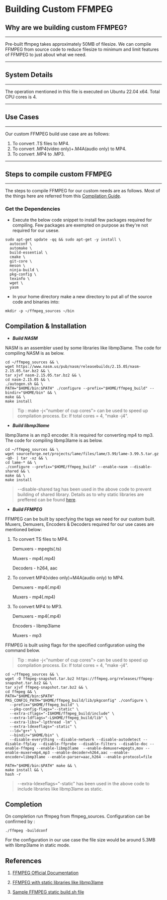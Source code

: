 # Building Custom FFMPEG
## Why are we building custom FFMPEG?
***
Pre-built ffmpeg takes approximately 50MB of filesize. We can compile FFMPEG from source code to reduce filesize to minimum and limit features of FFMPEG to just about what we need.
***
## System Details
***
The operation mentioned in this file is executed on Ubuntu 22.04 x64. Total CPU cores is 4.
***
## Use Cases
***
Our custom FFMPEG build use case are as follows:
1. To convert .TS files to MP4.
2. To convert .MP4(video only)+.M4A(audio only) to MP4.
3. To convert .MP4 to .MP3.

***
## Steps to compile custom FFMPEG
***
The steps to compile FFMPEG for our custom needs are as follows.
Most of the things here are referred from this [Compilation Guide](https://trac.ffmpeg.org/wiki/CompilationGuide/Ubuntu).
### Get the Dependencies
* Execute the below code snippet to install few packages required for compiling. Few packages are exempted on purpose as they're not required for our usese.
``` 
sudo apt-get update -qq && sudo apt-get -y install \
  autoconf \
  automake \
  build-essential \
  cmake \
  git-core \
  meson \
  ninja-build \
  pkg-config \
  texinfo \
  wget \
  yasm 

```
* In your home directory make a new directory to put all of the source code and binaries into:
```
mkdir -p ~/ffmpeg_sources ~/bin

```
## Compilation & Installation

* ***Build NASM*** 

NASM is an assembler used by some libraries like libmp3lame. The code for compiling NASM is as below.
```
cd ~/ffmpeg_sources && \
wget https://www.nasm.us/pub/nasm/releasebuilds/2.15.05/nasm-2.15.05.tar.bz2 && \
tar xjvf nasm-2.15.05.tar.bz2 && \
cd nasm-2.15.05 && \
./autogen.sh && \
PATH="$HOME/bin:$PATH" ./configure --prefix="$HOME/ffmpeg_build" --bindir="$HOME/bin" && \
make && \
make install
```
> Tip : make -j<"number of cup cores"> can be used to speed up compilation process. Ex: If total cores = 4, "make -j4".
* ***Build libmp3lame*** 

libmp3lame is an mp3 encoder. It is required for converting mp4 to mp3. The code for compiling libmp3lame is as below. 

```
cd ~/ffmpeg_sources && \
wget sourceforge.net/projects/lame/files/lame/3.99/lame-3.99.5.tar.gz -qO- | tar -xz && \
cd lame-* && \
./configure --prefix="$HOME/ffmpeg_build" --enable-nasm --disable-shared && \
make && \
make install
``` 
>--disable-shared tag has been used in the above code to prevent building of shared library.
Details as to why static libraries are preffered can be found [here](https://medium.com/swlh/linux-basics-static-libraries-vs-dynamic-libraries-a7bcf8157779#:~:text=Dynamic%20or%20shared%20libraries%20occur,library's%20files%20at%20compile%20time.).

* ***Build FFMPEG***

FFMPEG can be built by specfying the tags we need for our custom built.
Muxers, Demuxers, Encoders & Decoders required for our use cases are mentioned below:
1. To convert TS files to MP4.

    Demuxers - mpegts(.ts)

    Muxers   - mp4(.mp4)

    Decoders - h264, aac

2. To convert MP4(video only)+M4A(audio only) to MP4.
    
    Demuxers - mp4(.mp4)
    
    Muxers   - mp4(.mp4)

3. To convert MP4 to MP3.

    Demuxers - mp4(.mp4)

    Encoders - libmp3lame

    Muxers - mp3 
    
FFMPEG is built using flags for the specified configuration using the command below.
> Tip : make -j<"number of cup cores"> can be used to speed up compilation process. Ex: If total cores = 4, "make -j4".

```
cd ~/ffmpeg_sources && \
wget -O ffmpeg-snapshot.tar.bz2 https://ffmpeg.org/releases/ffmpeg-snapshot.tar.bz2 && \
tar xjvf ffmpeg-snapshot.tar.bz2 && \
cd ffmpeg && \
PATH="$HOME/bin:$PATH" PKG_CONFIG_PATH="$HOME/ffmpeg_build/lib/pkgconfig" ./configure \
  --prefix="$HOME/ffmpeg_build" \
  --pkg-config-flags="--static" \
  --extra-cflags="-I$HOME/ffmpeg_build/include" \
  --extra-ldflags="-L$HOME/ffmpeg_build/lib" \
  --extra-libs="-lpthread -lm" \
  --extra-ldexeflags="-static" \
  --ld="g++" \
  --bindir="$HOME/bin" \
  --disable-everything --disable-network --disable-autodetect --disable-ffplay --disable-ffprobe --disable-filters --disable-doc --enable-ffmpeg --enable-libmp3lame  --enable-demuxer=mpegts,mov --enable-muxer=mp4,mp3 --enable-decoder=h264,aac --enable-encoder=libmp3lame --enable-parser=aac,h264 --enable-protocol=file 
```
```
PATH="$HOME/bin:$PATH" make && \
make install && \
hash -r

```

>--extra-ldexeflags="-static" has been used in the above code to include libraries like libmp3lame as static.

## Completion
On completion run ffmpeg from ffmpeg_sources. Configuration can be confirmed by :
```
./ffmpeg -buildconf
```
For the configuration in our use case the file size would be around 5.3MB with libmp3lame in static mode.

## References
1. [FFMPEG Official Documentation](https://trac.ffmpeg.org/wiki/CompilationGuide/Ubuntu)

2. [FFMPEG with static libraries like libmp3lame](https://github.com/toots/shine/issues/22)

3. [Sample FFMPEG static build.sh file](https://github.com/zimbatm/ffmpeg-static/blob/master/build.sh)








